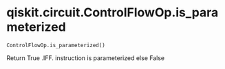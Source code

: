 # qiskit.circuit.ControlFlowOp.is\_parameterized

`ControlFlowOp.is_parameterized()`

Return True .IFF. instruction is parameterized else False
